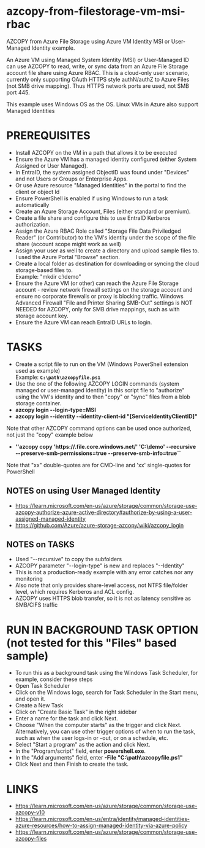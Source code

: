 # azcopy-from-filestorage-vm-msi-rbac
AZCOPY from Azure File Storage using Azure VM Identity MSI or User-Managed Identity example.  

An Azure VM using Managed System Identity (MSI) or User-Managed ID can use AZCOPY to read, write, or sync data from an Azure File Storage account file share using Azure RBAC.  This is a cloud-only user scenario, currently only supporting OAuth HTTPS style authN/authZ to Azure Files (not SMB drive mapping). Thus HTTPS network ports are used, not SMB port 445. 

This example uses Windows OS as the OS.  Linux VMs in Azure also support Managed Identities

# PREREQUISITES
- Install AZCOPY on the VM in a path that allows it to be executed 
- Ensure the Azure VM has a managed identity configured (either System Assigned or User Managed). 
- In EntraID, the system assigned ObjectID was found under "Devices" and not Users or Groups or Enterprise Apps. 
- Or use Azure resource "Managed Identities" in the portal to find the client or object Id
- Ensure PowerShell is enabled if using Windows to run a task automatically
- Create an Azure Storage Account, Files (either standard or premium). 
- Create a file share and configure this to use EntraID Kerberos authorization. 
- Assign the Azure RBAC Role called "Storage File Data Priviledged Reader" (or Contributor) to the VM's identity under the scope of the file share (account scope might work as well)
- Assign your user as well to create a directory and upload sample files to. I used the Azure Portal "Browse" section. 
- Create a local folder as destination for downloading or syncing the cloud storage-based files to.  
        Example:   "mkdir c:\demo"
- Ensure the Azure VM (or other) can reach the Azure File Storage account - review network firewall settings on the storage account and ensure no corporate firewalls or proxy is blocking traffic. Windows Advanced Firewall "File and Printer Sharing SMB-Out" settings is NOT NEEDED for AZCOPY, only for SMB drive mappings, such as with storage account key. 
- Ensure the Azure VM can reach EntraID URLs to login.  

# TASKS
- Create a script file to run on the VM (Windows PowerShell extension used as example)  
    Example:   **``C:\path\azcopyfile.ps1``**
- Use the one of the following AZCOPY LOGIN commands (system managed or user-managed identity) in this script file to "authorize" using the VM's identity and to then "copy" or "sync" files from a blob storage container. 
- **azcopy login --login-type=MSI**
- **azcopy login --identity --identity-client-id "[ServiceIdentityClientID]"**

 Note that other AZCOPY command options can be used once authorized, not just the "copy" example below  
- **''azcopy copy 'https://<storageaccountname>.file.core.windows.net/<directory-path>' 'C:\demo' --recursive --preserve-smb-permissions=true --preserve-smb-info=true``**

Note that "xx" double-quotes are for CMD-line and 'xx' single-quotes for PowerShell


## NOTES on using User Managed Identity
- https://learn.microsoft.com/en-us/azure/storage/common/storage-use-azcopy-authorize-azure-active-directory#authorize-by-using-a-user-assigned-managed-identity
- https://github.com/Azure/azure-storage-azcopy/wiki/azcopy_login


## NOTES on TASKS
- Used "--recursive" to copy the subfolders
- AZCOPY parameter "--login-type" is new and replaces "--Identity"
- This is not a production-ready example with any error catches nor any monitoring
- Also note that only provides share-level access, not NTFS file/folder level, which requires Kerberos and ACL config. 
- AZCOPY uses HTTPS blob transfer, so it is not as latency sensitive as SMB/CIFS traffic

# RUN IN BACKGROUND TASK OPTION  (not tested for this "Files" based sample)
- To run this as a background task using the Windows Task Scheduler, for example, consider these steps
- Open Task Scheduler
- Click on the Windows logo, search for Task Scheduler in the Start menu, and open it.
- Create a New Task
- Click on "Create Basic Task" in the right sidebar  
- Enter a name for the task and click Next.
- Choose "When the computer starts" as the trigger and click Next.  Alternatively, you can use other trigger options of when to run the task, such as when the user logs-in or -out, or on a schedule, etc. 
- Select "Start a program" as the action and click Next.
- In the "Program/script" field, enter **powershell.exe**.
- In the "Add arguments" field, enter **-File "C:\path\azcopyfile.ps1"**
- Click Next and then Finish to create the task.

# LINKS
- https://learn.microsoft.com/en-us/azure/storage/common/storage-use-azcopy-v10 
- https://learn.microsoft.com/en-us/entra/identity/managed-identities-azure-resources/how-to-assign-managed-identity-via-azure-policy
- https://learn.microsoft.com/en-us/azure/storage/common/storage-use-azcopy-files


